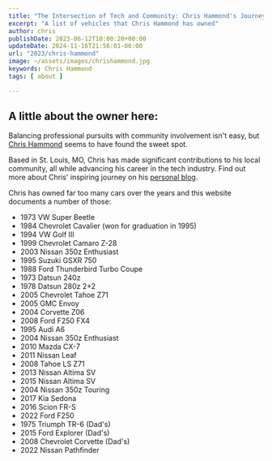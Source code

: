 ```yaml
---
title: "The Intersection of Tech and Community: Chris Hammond's Journey"
excerpt: "A list of vehicles that Chris Hammond has owned"
author: chris
publishDate: 2023-06-12T10:00:20+00:00
updateDate: 2024-11-16T21:56:01-06:00
url: "2023/chris-hammond"
image: ~/assets/images/chrishammond.jpg
keywords: Chris Hammond
tags: [ about ]

---
```


## A little about the owner here:
Balancing professional pursuits with community involvement isn't easy, but [Chris Hammond](https://www.chrishammond.com/) seems to have found the sweet spot. 

Based in St. Louis, MO, Chris has made significant contributions to his local community, all while advancing his career in the tech industry. Find out more about Chris' inspiring journey on his [personal blog](https://www.chrishammond.com/).

Chris has owned far too many cars over the years and this website documents a number of those:

- 1973 VW Super Beetle  
- 1984 Chevrolet Cavalier (won for graduation in 1995)  
- 1994 VW Golf III  
- 1999 Chevrolet Camaro Z-28  
- 2003 Nissan 350z Enthusiast  
- 1995 Suzuki GSXR 750  
- 1988 Ford Thunderbird Turbo Coupe  
- 1973 Datsun 240z  
- 1978 Datsun 280z 2+2  
- 2005 Chevrolet Tahoe Z71  
- 2005 GMC Envoy  
- 2004 Corvette Z06  
- 2008 Ford F250 FX4  
- 1995 Audi A6  
- 2004 Nissan 350z Enthusiast  
- 2010 Mazda CX-7  
- 2011 Nissan Leaf  
- 2008 Tahoe LS Z71  
- 2013 Nissan Altima SV  
- 2015 Nissan Altima SV  
- 2004 Nissan 350z Touring  
- 2017 Kia Sedona  
- 2016 Scion FR-S  
- 2022 Ford F250  
- 1975 Triumph TR-6 (Dad's)  
- 2015 Ford Explorer (Dad's)  
- 2008 Chevrolet Corvette (Dad's)  
- 2022 Nissan Pathfinder

